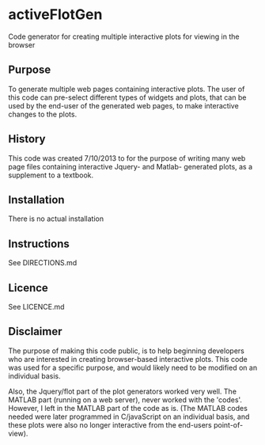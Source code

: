 # activeFlotGen
Code generator for creating multiple interactive plots for viewing in the browser

## Purpose
To generate multiple web pages containing interactive plots.  The user of this code can pre-select different types of widgets and plots, that can be used by the end-user of the generated web pages, to make interactive changes to the plots.

## History
This code was created 7/10/2013 to for the purpose of writing many web page files containing interactive Jquery- and Matlab- generated plots, as a supplement to a textbook.

## Installation
There is no actual installation

## Instructions
See DIRECTIONS.md

## Licence
See LICENCE.md

## Disclaimer
The purpose of making this code public, is to help beginning developers who are interested in creating browser-based interactive plots.  This code was used for a specific purpose, and would likely need to be modified on an individual basis.

Also, the Jquery/flot part of the plot generators worked very well.  The MATLAB part (running on a web server), never worked with the 'codes'.  However, I left in the MATLAB part of the code as is.  (The MATLAB codes needed were later programmed in C/javaScript on an individual basis, and these plots were also no longer interactive from the end-users point-of-view).

